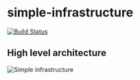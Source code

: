 # simple-infrastructure
[![Build Status](https://travis-ci.org/99stealth/simple-infrastructure.svg?branch=master)](https://travis-ci.org/99stealth/simple-infrastructure)

## High level architecture
![Simple infrastructure](.images/simple_random_infrastructure_diagram "Title")